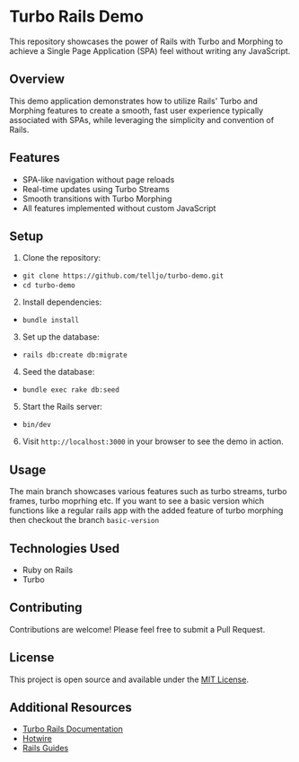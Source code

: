 # Turbo Rails Demo

This repository showcases the power of Rails with Turbo and Morphing to achieve a Single Page Application (SPA) feel without writing any JavaScript.

## Overview

This demo application demonstrates how to utilize Rails' Turbo and Morphing features to create a smooth, fast user experience typically associated with SPAs, while leveraging the simplicity and convention of Rails.

## Features

- SPA-like navigation without page reloads
- Real-time updates using Turbo Streams
- Smooth transitions with Turbo Morphing
- All features implemented without custom JavaScript

## Setup

1. Clone the repository:
  - `git clone https://github.com/telljo/turbo-demo.git`
  - `cd turbo-demo`
2. Install dependencies:
  - `bundle install`
3. Set up the database:
  - `rails db:create db:migrate`
4. Seed the database:
  - `bundle exec rake db:seed`
5. Start the Rails server:
  - `bin/dev`
6. Visit `http://localhost:3000` in your browser to see the demo in action.

## Usage

The main branch showcases various features such as turbo streams, turbo frames, turbo moprhing etc. If you want to see a basic version which functions like a regular rails app with the added feature of turbo morphing then checkout the branch `basic-version`

## Technologies Used

- Ruby on Rails
- Turbo

## Contributing

Contributions are welcome! Please feel free to submit a Pull Request.

## License

This project is open source and available under the [MIT License](LICENSE).

## Additional Resources

- [Turbo Rails Documentation](https://github.com/hotwired/turbo-rails)
- [Hotwire](https://hotwired.dev/)
- [Rails Guides](https://guides.rubyonrails.org/)